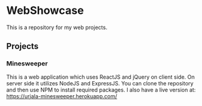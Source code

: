 # WebShowcase
This is a repository for my web projects.

## Projects
### Minesweeper

This is a web application which uses ReactJS and jQuery on client side. On server side it utilizes NodeJS and ExpressJS.
You can clone the repository and then use NPM to install required packages. I also have a live version at:
https://urjala-minesweeper.herokuapp.com/
